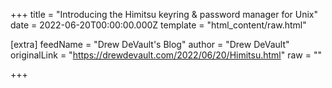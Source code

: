 
+++
title = "Introducing the Himitsu keyring & password manager for Unix"
date = 2022-06-20T00:00:00.000Z
template = "html_content/raw.html"

[extra]
feedName = "Drew DeVault's Blog"
author = "Drew DeVault"
originalLink = "https://drewdevault.com/2022/06/20/Himitsu.html"
raw = ""

+++

